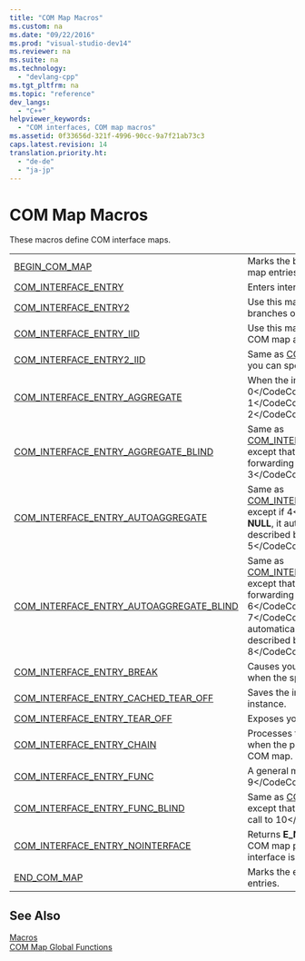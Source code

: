 ```yaml
---
title: "COM Map Macros"
ms.custom: na
ms.date: "09/22/2016"
ms.prod: "visual-studio-dev14"
ms.reviewer: na
ms.suite: na
ms.technology: 
  - "devlang-cpp"
ms.tgt_pltfrm: na
ms.topic: "reference"
dev_langs: 
  - "C++"
helpviewer_keywords: 
  - "COM interfaces, COM map macros"
ms.assetid: 0f33656d-321f-4996-90cc-9a7f21ab73c3
caps.latest.revision: 14
translation.priority.ht: 
  - "de-de"
  - "ja-jp"
---
```

# COM Map Macros
These macros define COM interface maps.  
  
|||  
|-|-|  
|[BEGIN_COM_MAP](../vs140/begin_com_map.md)|Marks the beginning of the COM interface map entries.|  
|[COM_INTERFACE_ENTRY](../vs140/com_interface_entry-macros.md)|Enters interfaces into the COM interface map.|  
|[COM_INTERFACE_ENTRY2](../vs140/com_interface_entry2.md)|Use this macro to disambiguate two branches of inheritance.|  
|[COM_INTERFACE_ENTRY_IID](../vs140/com_interface_entry_iid.md)|Use this macro to enter the interface into the COM map and specify its IID.|  
|[COM_INTERFACE_ENTRY2_IID](../vs140/com_interface_entry2_iid.md)|Same as [COM_INTERFACE_ENTRY2](../vs140/com_interface_entry2.md), except you can specify a different IID.|  
|[COM_INTERFACE_ENTRY_AGGREGATE](../vs140/com_interface_entry_aggregate.md)|When the interface identified by <CodeContentPlaceHolder>0\</CodeContentPlaceHolder> is queried for, <CodeContentPlaceHolder>1\</CodeContentPlaceHolder> forwards to <CodeContentPlaceHolder>2\</CodeContentPlaceHolder>.|  
|[COM_INTERFACE_ENTRY_AGGREGATE_BLIND](../vs140/com_interface_entry_aggregate_blind.md)|Same as [COM_INTERFACE_ENTRY_AGGREGATE](../vs140/com_interface_entry_aggregate.md), except that querying for any IID results in forwarding the query to <CodeContentPlaceHolder>3\</CodeContentPlaceHolder>.|  
|[COM_INTERFACE_ENTRY_AUTOAGGREGATE](../vs140/com_interface_entry_autoaggregate.md)|Same as [COM_INTERFACE_ENTRY_AGGREGATE](../vs140/com_interface_entry_aggregate.md), except if <CodeContentPlaceHolder>4\</CodeContentPlaceHolder> is **NULL**, it automatically creates the aggregate described by the <CodeContentPlaceHolder>5\</CodeContentPlaceHolder>.|  
|[COM_INTERFACE_ENTRY_AUTOAGGREGATE_BLIND](../vs140/com_interface_entry_autoaggregate_blind.md)|Same as [COM_INTERFACE_ENTRY_AUTOAGGREGATE](../vs140/com_interface_entry_autoaggregate.md), except that querying for any IID results in forwarding the query to <CodeContentPlaceHolder>6\</CodeContentPlaceHolder>, and if <CodeContentPlaceHolder>7\</CodeContentPlaceHolder> is **NULL**, automatically creating the aggregate described by the <CodeContentPlaceHolder>8\</CodeContentPlaceHolder>.|  
|[COM_INTERFACE_ENTRY_BREAK](../vs140/com_interface_entry_break.md)|Causes your program to call [DebugBreak](http://msdn.microsoft.com/library/windows/desktop/ms679297) when the specified interface is queried for.|  
|[COM_INTERFACE_ENTRY_CACHED_TEAR_OFF](../vs140/com_interface_entry_cached_tear_off.md)|Saves the interface-specific data for every instance.|  
|[COM_INTERFACE_ENTRY_TEAR_OFF](../vs140/com_interface_entry_tear_off.md)|Exposes your tear-off interfaces.|  
|[COM_INTERFACE_ENTRY_CHAIN](../vs140/com_interface_entry_chain.md)|Processes the COM map of the base class when the processing reaches this entry in the COM map.|  
|[COM_INTERFACE_ENTRY_FUNC](../vs140/com_interface_entry_func.md)|A general mechanism for hooking into ATL's <CodeContentPlaceHolder>9\</CodeContentPlaceHolder> logic.|  
|[COM_INTERFACE_ENTRY_FUNC_BLIND](../vs140/com_interface_entry_func_blind.md)|Same as [COM_INTERFACE_ENTRY_FUNC](../vs140/com_interface_entry_func.md), except that querying for any IID results in a call to <CodeContentPlaceHolder>10\</CodeContentPlaceHolder>.|  
|[COM_INTERFACE_ENTRY_NOINTERFACE](../vs140/com_interface_entry_nointerface.md)|Returns **E_NOINTERFACE** and terminates COM map processing when the specified interface is queried for.|  
|[END_COM_MAP](../vs140/end_com_map.md)|Marks the end of the COM interface map entries.|  
  
## See Also  
 [Macros](../vs140/atl-macros.md)   
 [COM Map Global Functions](../vs140/com-map-global-functions.md)